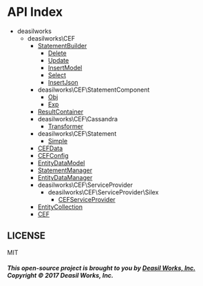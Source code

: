 API Index
=========

* deasilworks
    * deasilworks\CEF
        * [StatementBuilder](deasilworks-CEF-StatementBuilder.md)
            * [Delete](deasilworks-CEF-StatementBuilder-Delete.md)
            * [Update](deasilworks-CEF-StatementBuilder-Update.md)
            * [InsertModel](deasilworks-CEF-StatementBuilder-InsertModel.md)
            * [Select](deasilworks-CEF-StatementBuilder-Select.md)
            * [InsertJson](deasilworks-CEF-StatementBuilder-InsertJson.md)
        * deasilworks\CEF\StatementComponent
            * [Obj](deasilworks-CEF-StatementComponent-Obj.md)
            * [Exp](deasilworks-CEF-StatementComponent-Exp.md)
        * [ResultContainer](deasilworks-CEF-ResultContainer.md)
        * deasilworks\CEF\Cassandra
            * [Transformer](deasilworks-CEF-Cassandra-Transformer.md)
        * deasilworks\CEF\Statement
            * [Simple](deasilworks-CEF-Statement-Simple.md)
        * [CEFData](deasilworks-CEF-CEFData.md)
        * [CEFConfig](deasilworks-CEF-CEFConfig.md)
        * [EntityDataModel](deasilworks-CEF-EntityDataModel.md)
        * [StatementManager](deasilworks-CEF-StatementManager.md)
        * [EntityDataManager](deasilworks-CEF-EntityDataManager.md)
        * deasilworks\CEF\ServiceProvider
            * deasilworks\CEF\ServiceProvider\Silex
                * [CEFServiceProvider](deasilworks-CEF-ServiceProvider-Silex-CEFServiceProvider.md)
        * [EntityCollection](deasilworks-CEF-EntityCollection.md)
        * [CEF](deasilworks-CEF-CEF.md)


## LICENSE

MIT

##### This open-source project is brought to you by [Deasil Works, Inc.](http://deasil.works/) Copyright &copy; 2017 Deasil Works, Inc.